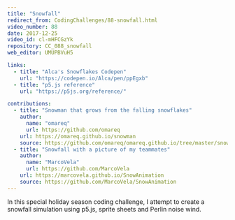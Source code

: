 ```yaml
---
title: "Snowfall"
redirect_from: CodingChallenges/88-snowfall.html
video_number: 88
date: 2017-12-25
video_id: cl-mHFCGzYk
repository: CC_088_snowfall
web_editor: UMUPBVuH5

links:
  - title: "Alca's Snowflakes Codepen"
    url: "https://codepen.io/Alca/pen/ppEgxb"
  - title: "p5.js reference"
    url: "https://p5js.org/reference/"

contributions:
  - title: "Snowman that grows from the falling snowflakes"
    author:
      name: "omareq"
      url: https://github.com/omareq
    url: https://omareq.github.io/snowman
    source: https://github.com/omareq/omareq.github.io/tree/master/snowman
  - title: "Snowfall with a picture of my teammates"
    author:
      name: "MarcoVela"
      url: https://github.com/MarcoVela
    url: https://marcovela.github.io/SnowAnimation
    source: https://github.com/MarcoVela/SnowAnimation
---
```


In this special holiday season coding challenge, I attempt to create a snowfall simulation using p5.js, sprite sheets and Perlin noise wind.
